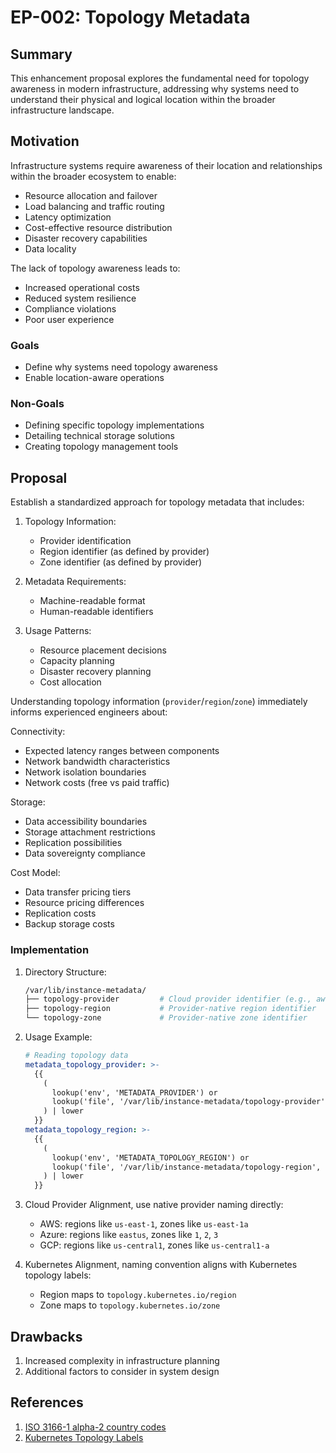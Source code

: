 # EP-002: Topology Metadata

## Summary
This enhancement proposal explores the fundamental need for topology awareness in modern infrastructure, addressing why systems need to understand their physical and logical location within the broader infrastructure landscape.

## Motivation
Infrastructure systems require awareness of their location and relationships within the broader ecosystem to enable:
- Resource allocation and failover
- Load balancing and traffic routing
- Latency optimization
- Cost-effective resource distribution
- Disaster recovery capabilities
- Data locality

The lack of topology awareness leads to:
- Increased operational costs
- Reduced system resilience
- Compliance violations
- Poor user experience

### Goals
- Define why systems need topology awareness
- Enable location-aware operations

### Non-Goals
- Defining specific topology implementations
- Detailing technical storage solutions
- Creating topology management tools

## Proposal
Establish a standardized approach for topology metadata that includes:

1. Topology Information:
   - Provider identification
   - Region identifier (as defined by provider)
   - Zone identifier (as defined by provider)

2. Metadata Requirements:
   - Machine-readable format
   - Human-readable identifiers

3. Usage Patterns:
   - Resource placement decisions
   - Capacity planning
   - Disaster recovery planning
   - Cost allocation

Understanding topology information (`provider`/`region`/`zone`) immediately informs experienced engineers about:

Connectivity:
- Expected latency ranges between components
- Network bandwidth characteristics
- Network isolation boundaries
- Network costs (free vs paid traffic)

Storage:
- Data accessibility boundaries
- Storage attachment restrictions
- Replication possibilities
- Data sovereignty compliance

Cost Model:
- Data transfer pricing tiers
- Resource pricing differences
- Replication costs
- Backup storage costs

### Implementation

1. Directory Structure:
   ```sh
   /var/lib/instance-metadata/
   ├── topology-provider         # Cloud provider identifier (e.g., aws, azure, gcp)
   ├── topology-region           # Provider-native region identifier
   └── topology-zone             # Provider-native zone identifier
   ```

2. Usage Example:
   ```yaml
   # Reading topology data
   metadata_topology_provider: >-
     {{
       (
         lookup('env', 'METADATA_PROVIDER') or
         lookup('file', '/var/lib/instance-metadata/topology-provider', errors='ignore')
       ) | lower
     }}
   metadata_topology_region: >-
     {{
       (
         lookup('env', 'METADATA_TOPOLOGY_REGION') or
         lookup('file', '/var/lib/instance-metadata/topology-region', errors='ignore')
       ) | lower
     }}
    ```


3. Cloud Provider Alignment, use native provider naming directly:
   - AWS: regions like `us-east-1`, zones like `us-east-1a`
   - Azure: regions like `eastus`, zones like `1`, `2`, `3`
   - GCP: regions like `us-central1`, zones like `us-central1-a`

4. Kubernetes Alignment, naming convention aligns with Kubernetes topology labels:
   - Region maps to `topology.kubernetes.io/region`
   - Zone maps to `topology.kubernetes.io/zone`


## Drawbacks
1. Increased complexity in infrastructure planning
2. Additional factors to consider in system design

## References

1. [ISO 3166-1 alpha-2 country codes](https://en.wikipedia.org/wiki/ISO_3166-1_alpha-2)
2. [Kubernetes Topology Labels](https://kubernetes.io/docs/reference/labels-annotations-taints/#topologykubernetesioregion)
